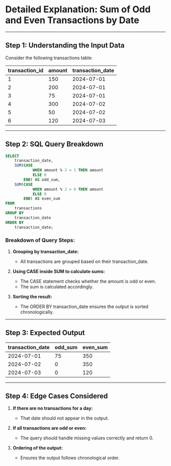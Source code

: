 # Detailed Explanation: Sum of Odd and Even Transactions by Date

---

## Step 1: Understanding the Input Data

Consider the following transactions table:

| transaction_id | amount | transaction_date |
|----------------|--------|------------------|
| 1              | 150    | 2024-07-01        |
| 2              | 200    | 2024-07-01        |
| 3              | 75     | 2024-07-01        |
| 4              | 300    | 2024-07-02        |
| 5              | 50     | 2024-07-02        |
| 6              | 120    | 2024-07-03        |

---

## Step 2: SQL Query Breakdown

```sql
SELECT
    transaction_date,
    SUM(CASE 
            WHEN amount % 2 = 1 THEN amount 
            ELSE 0 
        END) AS odd_sum,
    SUM(CASE 
            WHEN amount % 2 = 0 THEN amount 
            ELSE 0 
        END) AS even_sum
FROM
    transactions
GROUP BY
    transaction_date
ORDER BY
    transaction_date;
```

### Breakdown of Query Steps:

1. **Grouping by transaction_date:**
   - All transactions are grouped based on their transaction_date.

2. **Using CASE inside SUM to calculate sums:**
   - The CASE statement checks whether the amount is odd or even.
   - The sum is calculated accordingly.

3. **Sorting the result:**
   - The ORDER BY transaction_date ensures the output is sorted chronologically.

---

## Step 3: Expected Output

| transaction_date | odd_sum | even_sum |
|------------------|---------|----------|
| 2024-07-01       | 75      | 350      |
| 2024-07-02       | 0       | 350      |
| 2024-07-03       | 0       | 120      |

---

## Step 4: Edge Cases Considered

1. **If there are no transactions for a day:**
   - That date should not appear in the output.

2. **If all transactions are odd or even:**
   - The query should handle missing values correctly and return 0.

3. **Ordering of the output:**
   - Ensures the output follows chronological order.
